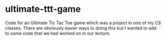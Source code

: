 # ultimate-ttt-game
Code for an Ultimate Tic Tac Toe game which was a project in one of my CS classes. 
There are obviously easier ways to doing this but I wanted to add to some code that we had worked on in our lecture.
